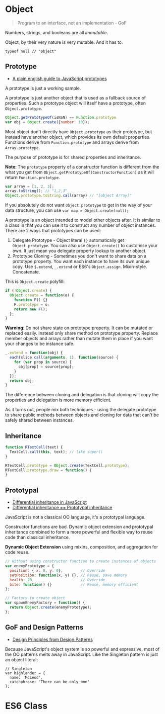 # Object

> Program to an interface, not an implementation - GoF

Numbers, strings, and booleans are all *immutable*.

Object, by their very nature is very mutable. And it has to.

```
typeof null // "object"
```

## Prototype

* [A plain english guide to JavaScript prototypes](http://sporto.github.io/blog/2013/02/22/a-plain-english-guide-to-javascript-prototypes/)

A prototype is just a working sample.

A prototype is just another object that is used as a fallback source of properties. Such a prototype object will itself have a prototype, often `Object.prototype`.

```js
Object.getPrototypeOf(isNaN) == Function.prototype
var obj = Object.create({number: 10});
```

Most object don't directly have `Object.prototype` as their prototype, but instead have another object, which provides its own default properties. Functions derive from `Function.prototype` and arrays derive from `Array.prototype`.

The purpose of prototype is for shared properties and inheritance.
	
**Note**: The `prototype` property of a constructor function is different from the what you get from `Object.getPrototypeOf(ConstructorFunction)` as it will return `Function.prototype`.

```js
var array = [1, 2, 3];
array.toString(); // "1,2,3"
Object.prototype.toString.call(array) // "[object Array]"
```

If you absolutely do not want `Object.prototype` to get in the way of your data structure, you can use `var map = Object.create(null);`

A prototype is an object intended to model other objects after. It is similar to a class in that you can use it to construct any number of object instances. There are 2 ways that prototypes can be used:

1. Delegate Prototype - Object literal `{}` automatically get `Object.prototype`. You can also use `Object.create()` to customise your own. It just mean you delegate property lookup to another object.
2. Prototype Cloning - Sometimes you don't want to share data on a prototype property. You want each instance to have its own unique copy. Use `$.extend`, `_.extend` or ES6's `Object.assign`. Mixin-style. Concatenate.

This is `Object.create` polyfill:
	
```js
if (!Object.create) {
  Object.create = function(o) {
    function F() {}
    F.prototype = o;    return new F();  };}
```

**Warning**: Do not share state on prototype property. It can be mutated or replaced easily. Instead only share method on prototype property. Replace member objects and arrays rather than mutate them in place if you want your changes to be instance safe.

```js
_.extend = function(obj) {
  each(slice.call(arguments, 1), function(source) {
    for (var prop in source) {
      obj[prop] = source[prop];    }  });
  return obj;}
```

The difference between cloning and delegation is that cloning will copy the properties and delegation is more memory efficient.

As it turns out, people mix both techniques - using the delegate prototype to share public methods between objects and cloning for data that can't be safely shared between instances.

## Inheritance

```js
function RTextCell(text) {
  TextCell.call(this, text); // like super()}

RTextCell.prototype = Object.create(TextCell.prototype);
RTextCell.prototype.draw = function() {}
```

## Prototypal

* [Differential inheritance in JavaScript](https://developer.mozilla.org/en/docs/Differential_inheritance_in_JavaScript)
* [Differential inheritance == Prototypal inheritance](http://stackoverflow.com/questions/17771734/what-is-differential-inheritance-in-javascript)

JavaScript is not a classical OO language, it's a prototypal language.

Constructor functions are bad. Dynamic object extension and prototypal inheritance combined to form a more powerful and flexible way to reuse code than classical inheritance.

**Dynamic Object Extension** using mixins, composition, and aggregation for code reuse.

```js
// Without using constructor function to create instances of objects
var enemyPrototype = {
  position: { x: 0, y: 0},        // Override
  setPosition: function(x, y) {}, // Reuse, save memory
  health: 20,                     // Override  bite: function() {}             // Reuse, memory efficient};

// Factory to create object
var spawnEnemyFactory = function() {
  return Object.create(enemyPrototype);};
```

## GoF and Design Patterns

* [Design Principles from Design Patterns](http://www.artima.com/lejava/articles/designprinciples.html)

Because JavaScript's object system is so powerful and expressive, most of the OO patterns melts away in JavaScript. Like the Singleton pattern is just an object literal:

```
// Singleton
var highlander = {
  name: 'McLeod',
  catchphrase: 'There can be only one'
};
```# ES6 Class